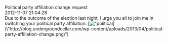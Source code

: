 Political party affiliation change request<br/>2012-11-07 21:04:28<br/>Due to the outcome of the election last night, I urge you all to join me in switching your political party affiliation: [![\"political](\"http://blog.undergroundcellar.com/wp-content/uploads/2013/04/political-party-affiliation-change.png\")](\"http://blog.undergroundcellar.com/wp-content/uploads/2013/04/political-party-affiliation-change.png\")